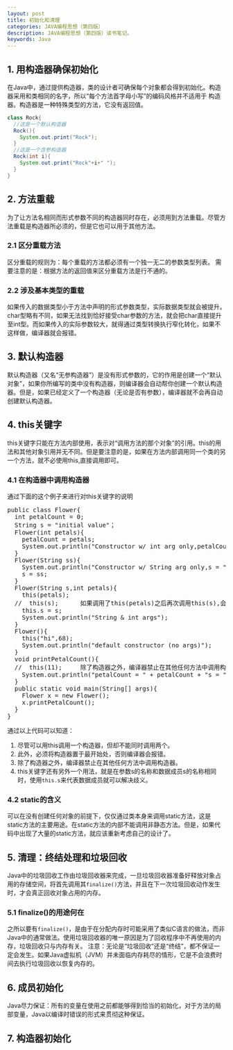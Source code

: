 ```yaml
---
layout: post
title: 初始化和清理
categories: JAVA编程思想（第四版）
description: JAVA编程思想（第四版）读书笔记。
keywords: Java 
---
```


## 1. 用构造器确保初始化

在Java中，通过提供构造器，类的设计者可确保每个对象都会得到初始化。构造器采用和类相同的名字，所以“每个方法首字母小写”的编码风格并不适用于
构造器。构造器是一种特殊类型的方法，它没有返回值。

```java
class Rock{
  //这是一个默认构造器
  Rock(){
    System.out.print("Rock");
  }
  //这是一个含参构造器
  Rock(int i){
    System.out.print("Rock"+i+" ");
  }
}
```

## 2. 方法重载

为了让方法名相同而形式参数不同的构造器同时存在，必须用到方法重载。尽管方法重载是构造器所必须的，但是它也可以用于其他方法。

### 2.1 区分重载方法

区分重载的规则为：每个重载的方法都必须有一个独一无二的参数类型列表。
需要注意的是：根据方法的返回值来区分重载方法是行不通的。

### 2.2 涉及基本类型的重载

如果传入的数据类型小于方法中声明的形式参数类型，实际数据类型就会被提升。char型略有不同，如果无法找到恰好接受char参数的方法，就会把char直接提升至int型。而如果传入的实际参数较大，就得通过类型转换执行窄化转化，如果不这样做，编译器就会报错。

## 3. 默认构造器

默认构造器（又名“无参构造器”）是没有形式参数的，它的作用是创建一个“默认对象”，如果你所编写的类中没有构造器，则编译器会自动帮你创建一个默认构造器。但是，如果已经定义了一个构造器（无论是否有参数），编译器就不会再自动创建默认构造器。

## 4. this关键字

this关键字只能在方法内部使用，表示对“调用方法的那个对象”的引用。this的用法和其他对象引用并无不同。但是要注意的是，如果在方法内部调用同一个类的另一个方法，就不必使用this,直接调用即可。

### 4.1 在构造器中调用构造器

通过下面的这个例子来进行对this关键字的说明

<pre class=”brush:java;gutter:true;”>
public class Flower{
  int petalCount = 0;
  String s = "initial value"；
  Flower(int petals){
    petalCount = petals;
    System.out.println("Constructor w/ int arg only,petalCount = " + petalCount);
  }
  Flower(String ss){
    System.out.println("Constructor w/ String arg only,s = " + ss);
    s = ss;
  }
  Flower(String s,int petals){
    this(petals);
  //  this(s);      如果调用了this(petals)之后再次调用this(s),会报错
    this.s = s;
    System.out.println("String & int args");
  }
  Flower(){
    this("hi",68);
    System.out.println("default constructor (no args)");
  }  
  void printPetalCount(){
  //  this(11);     除了构造器之外，编译器禁止在其他任何方法中调用构造器
    System.out.println("petalCount = " + petalCount + "s = " + s);
  }
  public static void main(String[] args){
    Flower x = new Flower();
    x.printPetalCount();
  }
}
</pre>

通过以上代码可以知道：
1. 尽管可以用this调用一个构造器，但却不能同时调用两个。
2. 此外，必须将构造器置于最开始处，否则编译器会报错。
3. 除了构造器之外，编译器禁止在其他任何方法中调用构造器。
4. this关键字还有另外一个用法，就是在参数s的名称和数据成员s的名称相同时，使用`this.s`来代表数据成员就可以解决歧义。

### 4.2 static的含义

可以在没有创建任何对象的前提下，仅仅通过类本身来调用static方法，这是static方法的主要用途。在static方法的内部不能调用非静态方法。但是，如果代码中出现了大量的static方法，就应该重新考虑自己的设计了。

## 5. 清理：终结处理和垃圾回收

Java中的垃圾回收工作由垃圾回收器来完成，一旦垃圾回收器准备好释放对象占用的存储空间，将首先调用其`finalize()`方法，并且在下一次垃圾回收动作发生时，才会真正回收对象占用的内存。

### 5.1 finalize()的用途何在

之所以要有`finalize()`，是由于在分配内存时可能采用了类似C语言的做法，而非Java中的通常做法。使用垃圾回收器的唯一原因是为了回收程序中不再使用的内存，垃圾回收只与内存有关。
注意：无论是“垃圾回收”还是“终结”，都不保证一定会发生。如果Java虚拟机（JVM）并未面临内存耗尽的情形，它是不会浪费时间去执行垃圾回收以恢复内存的。

## 6. 成员初始化

Java尽力保证：所有的变量在使用之前都能够得到恰当的初始化，对于方法的局部变量，Java以编译时错误的形式来贯彻这种保证。

## 7. 构造器初始化


